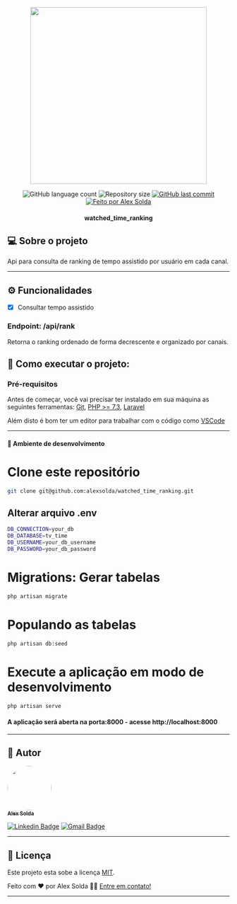 <p align="center"><a href="https://laravel.com" target="_blank"><img src="https://raw.githubusercontent.com/laravel/art/master/logo-lockup/5%20SVG/2%20CMYK/1%20Full%20Color/laravel-logolockup-cmyk-red.svg" width="400"></a></p>

<p align="center">
  <img alt="GitHub language count" src="https://img.shields.io/github/languages/count/alexsolda/watched_time_ranking">

  <img alt="Repository size" src="https://img.shields.io/github/repo-size/alexsolda/watched_time_ranking">
  
  <a href="https://github.com/alexsolda/watched_time_ranking/commits/master">
    <img alt="GitHub last commit" src="https://img.shields.io/github/last-commit/alexsolda/watched_time_ranking">
  </a>
   

  <a href="https://www.linkedin.com/in/alexsolda/">
    <img alt="Feito por Alex Solda" src="https://img.shields.io/badge/feito%20por-Alex-Solda">
  </a>
 
  
 

<h4 align="center"> 
watched_time_ranking

</h4>




## 💻 Sobre o projeto

 Api para consulta de ranking de tempo assistido por usuário em cada canal.


---

## ⚙️ Funcionalidades

- [x] Consultar tempo assistido

### Endpoint:  /api/rank

Retorna o ranking ordenado de forma decrescente e organizado por canais.



## 🚀 Como executar o projeto:

### Pré-requisitos

Antes de começar, você vai precisar ter instalado em sua máquina as seguintes ferramentas:
[Git](https://git-scm.com), [PHP >= 7.3](https://www.php.net/), [Laravel](https://laravel.com/docs/8.x/installation)

Além disto é bom ter um editor para trabalhar com o código como [VSCode](https://code.visualstudio.com/)

---

#### 🧭 Ambiente de desenvolvimento


# Clone este repositório
```bash
git clone git@github.com:alexsolda/watched_time_ranking.git
```

## Alterar arquivo .env

```bash
DB_CONNECTION=your_db
DB_DATABASE=tv_time
DB_USERNAME=your_db_username
DB_PASSWORD=your_db_password
```

# Migrations: Gerar tabelas
```bash
php artisan migrate
```

# Populando as tabelas
```bash
php artisan db:seed
```

# Execute a aplicação em modo de desenvolvimento
```bash
php artisan serve
```

#### A aplicação será aberta na porta:8000 - acesse http://localhost:8000




---

## 🦸 Autor

<a href="https://www.linkedin.com/in/alexsolda/">
 <img style="border-radius: 50%;" src="https://avatars.githubusercontent.com/u/62905501?s=400&u=7428ae3671383502899fdcdd32952de1dc61a4c6&v=4" width="100px;" alt=""/>
 <br />
 <sub><b>Alex Solda</b></sub></a> 
 <br />

[![Linkedin Badge](https://img.shields.io/badge/-Alex-blue?style=flat-square&logo=Linkedin&logoColor=white&link=https://www.linkedin.com/in/alexsolda/)](https://www.linkedin.com/in/alexsolda/) 
[![Gmail Badge](https://img.shields.io/badge/-alexsoldaa@gmail.com-c14438?style=flat-square&logo=Gmail&logoColor=white&link=mailto:alexsoldaa@gmail.com)](mailto:alexsoldaa@gmail.com)

---

## 📝 Licença

Este projeto esta sobe a licença [MIT](https://github.com/alexsolda/mybank-app/blob/developing/LICENSE).

Feito com ❤️ por Alex Solda 👋🏽 [Entre em contato!](https://www.linkedin.com/in/alexsolda/)

---
